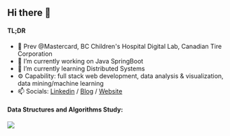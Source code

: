 ## Hi there 👋
#### TL;DR
- 👣 Prev @Mastercard, BC Children's Hospital Digital Lab, Canadian Tire Corporation
- 🔭 I’m currently working on Java SpringBoot
- 🌱 I’m currently learning Distributed Systems
- ⚙️ Capability: full stack web development, data analysis & visualization, data mining/machine learning
- 📫 Socials: [Linkedin](https://www.linkedin.com/in/dleedev365) / [Blog](https://dev.to/dleedev365) / [Website](https://dleedev365.github.io)

#### Data Structures and Algorithms Study:
![](https://leetcard.jacoblin.cool/dlee0528?ext=heatmap)
